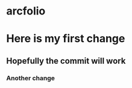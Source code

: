 # arcfolio
<h1>Here is my first change</h1>
<h2>Hopefully the commit will work</h2>
<h3>Another change</h3>